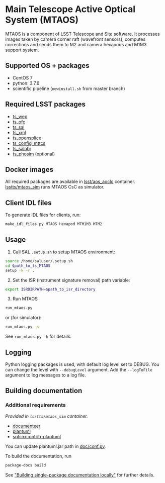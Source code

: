 # Main Telescope Active Optical System (MTAOS)

MTAOS is a component of LSST Telescope and Site software. It processes images taken by camera corner raft (wavefront sensors), computes corrections and sends them to M2 and camera hexapods and M1M3 support system.

## Supported OS + packages

- CentOS 7
- python: 3.7.6
- scientific pipeline (`newinstall.sh` from master branch)

## Required LSST packages

- [ts_wep](https://github.com/lsst-ts/ts_wep)
- [ts_ofc](https://github.com/lsst-ts/ts_ofc)
- [ts_sal](https://github.com/lsst-ts/ts_sal)
- [ts_xml](https://github.com/lsst-ts/ts_xml)
- [ts_opensplice](https://github.com/lsst-ts/ts_opensplice)
- [ts_config_mttcs](https://github.com/lsst-ts/ts_config_mttcs)
- [ts_salobj](https://github.com/lsst-ts/ts_salobj)
- [ts_phosim](https://github.com/lsst-ts/ts_phosim) (optional)

## Docker images

All required packages are available in [lsst/aos_aoclc](https://hub.docker.com/r/lsstts/aos_aoclc) container. [lsstts/mtaos_sim](https://hub.docker.com/r/lsstts/mtaos_sim) runs MTAOS CsC as simulator.

## Client IDL files

To generate IDL files for clients, run:

```bash
make_idl_files.py MTAOS Hexapod MTM1M3 MTM2
```

## Usage

1. Call SAL `.setup.sh` to setup MTAOS environment:

```bash
source /home/saluser/.setup.sh
cd $path_to_ts_MTAOS
setup -k -r .
```

2. Set the ISR (instrument signature removal) path variable:

```bash
export ISRDIRPATH=$path_to_isr_directory
```

3. Run MTAOS

```bash
run_mtaos.py
```

or (for simulator):

```bash
run_mtaos.py -s
```

See `run_mtaos.py -h` for details.

## Logging

Python logging packages is used, with default log level set to DEBUG. You can change the level with `--debugLevel` argument. Add the `--logToFile` argument to log messages to a log file.

## Building documentation

### Additional requirements

_Provided in `lsstts/mtaos_sim` container._

- [documenteer](https://github.com/lsst-sqre/documenteer)
- [plantuml](https://newcontinuum.dl.sourceforge.net/project/plantuml/plantuml.jar)
- [sphinxcontrib-plantuml](https://pypi.org/project/sphinxcontrib-plantuml/)

You can update plantuml.jar path in [doc/conf.py](doc/conf.py).

To build the documentation, run 

```bash
package-docs build
```

See ["Building single-package documentation locally"](https://developer.lsst.io/stack/building-single-package-docs.html) for further details.

